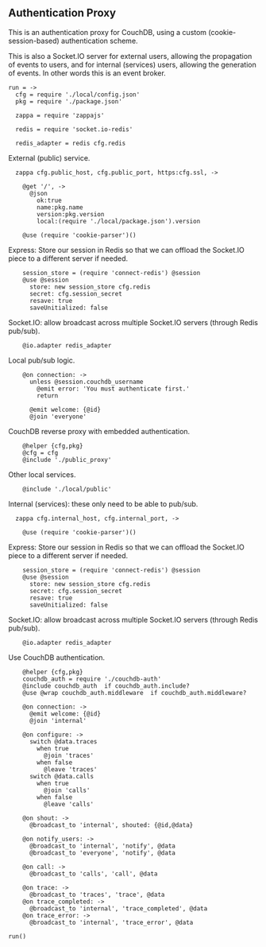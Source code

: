 Authentication Proxy
--------------------

This is an authentication proxy for CouchDB, using a custom (cookie-session-based) authentication scheme.

This is also a Socket.IO server for external users, allowing the propagation of events to users, and for internal (services) users, allowing the generation of events. In other words this is an event broker.

    run = ->
      cfg = require './local/config.json'
      pkg = require './package.json'

      zappa = require 'zappajs'

      redis = require 'socket.io-redis'

      redis_adapter = redis cfg.redis

External (public) service.

      zappa cfg.public_host, cfg.public_port, https:cfg.ssl, ->

        @get '/', ->
          @json
            ok:true
            name:pkg.name
            version:pkg.version
            local:(require './local/package.json').version

        @use (require 'cookie-parser')()

Express: Store our session in Redis so that we can offload the Socket.IO piece to a different server if needed.

        session_store = (require 'connect-redis') @session
        @use @session
          store: new session_store cfg.redis
          secret: cfg.session_secret
          resave: true
          saveUnitialized: false

Socket.IO: allow broadcast across multiple Socket.IO servers (through Redis pub/sub).

        @io.adapter redis_adapter

Local pub/sub logic.

        @on connection: ->
          unless @session.couchdb_username
            @emit error: 'You must authenticate first.'
            return

          @emit welcome: {@id}
          @join 'everyone'

CouchDB reverse proxy with embedded authentication.

        @helper {cfg,pkg}
        @cfg = cfg
        @include './public_proxy'

Other local services.

        @include './local/public'

Internal (services): these only need to be able to pub/sub.

      zappa cfg.internal_host, cfg.internal_port, ->

        @use (require 'cookie-parser')()

Express: Store our session in Redis so that we can offload the Socket.IO piece to a different server if needed.

        session_store = (require 'connect-redis') @session
        @use @session
          store: new session_store cfg.redis
          secret: cfg.session_secret
          resave: true
          saveUnitialized: false

Socket.IO: allow broadcast across multiple Socket.IO servers (through Redis pub/sub).

        @io.adapter redis_adapter

Use CouchDB authentication.

        @helper {cfg,pkg}
        couchdb_auth = require './couchdb-auth'
        @include couchdb_auth  if couchdb_auth.include?
        @use @wrap couchdb_auth.middleware  if couchdb_auth.middleware?

        @on connection: ->
          @emit welcome: {@id}
          @join 'internal'

        @on configure: ->
          switch @data.traces
            when true
              @join 'traces'
            when false
              @leave 'traces'
          switch @data.calls
            when true
              @join 'calls'
            when false
              @leave 'calls'

        @on shout: ->
          @broadcast_to 'internal', shouted: {@id,@data}

        @on notify_users: ->
          @broadcast_to 'internal', 'notify', @data
          @broadcast_to 'everyone', 'notify', @data

        @on call: ->
          @broadcast_to 'calls', 'call', @data

        @on trace: ->
          @broadcast_to 'traces', 'trace', @data
        @on trace_completed: ->
          @broadcast_to 'internal', 'trace_completed', @data
        @on trace_error: ->
          @broadcast_to 'internal', 'trace_error', @data

    run()
